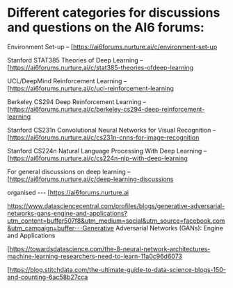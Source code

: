 # Different categories for discussions and questions on the AI6 forums:

Environment Set-up – [https://ai6forums.nurture.ai/c/environment-set-up

Stanford STAT385 Theories of Deep Learning – [https://ai6forums.nurture.ai/c/stat385-theories-ofdeep-learning

UCL/DeepMind Reinforcement Learning – [https://ai6forums.nurture.ai/c/ucl-reinforcement-learning

Berkeley CS294 Deep Reinforcement Learning – [https://ai6forums.nurture.ai/c/berkeley-cs294-deep-reinforcement-learning

Stanford CS231n Convolutional Neural Networks for Visual Recognition – [https://ai6forums.nurture.ai/c/cs231n-cnns-for-image-recognition

Stanford CS224n Natural Language Processing With Deep Learning – [https://ai6forums.nurture.ai/c/cs224n-nlp-with-deep-learning

For general discussions on deep learning – [https://ai6forums.nurture.ai/c/deep-learning-discussions

organised --- [https://ai6forums.nurture.ai

https://www.datasciencecentral.com/profiles/blogs/generative-adversarial-networks-gans-engine-and-applications?utm_content=buffer507f8&utm_medium=social&utm_source=facebook.com&utm_campaign=buffer---Generative Adversarial Networks (GANs): Engine and Applications

[https://towardsdatascience.com/the-8-neural-network-architectures-machine-learning-researchers-need-to-learn-11a0c96d6073

[https://blog.stitchdata.com/the-ultimate-guide-to-data-science-blogs-150-and-counting-6ac58b27cca
